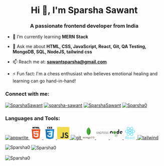 <h1 align="center">Hi 👋, I'm Sparsha Sawant</h1>
<h3 align="center">A passionate frontend developer from India</h3>

- 🌱 I’m currently learning **MERN Stack**

- 💬 Ask me about **HTML, CSS, JavaScript, React, Git, QA Testing, MongoDB, SQL, NodeJS, tailwind css**

- 📫 Reach me at: **sawantsparsha@gmail.com**

- ⚡ Fun fact: I'm a chess enthusiast who believes emotional healing and learning can go hand-in-hand!



<h3 align="left">Connect with me:</h3>
<p align="left">
<a href="https://twitter.com/SparshaSawant" target="blank"><img align="center" src="https://raw.githubusercontent.com/rahuldkjain/github-profile-readme-generator/master/src/images/icons/Social/twitter.svg" alt="SparshaSawant" height="30" width="40" /></a>
<a href="https://linkedin.com/in/sparsha-sawant" target="blank"><img align="center" src="https://raw.githubusercontent.com/rahuldkjain/github-profile-readme-generator/master/src/images/icons/Social/linked-in-alt.svg" alt="sparsha-sawant" height="30" width="40" /></a>
<a href="https://www.threads.net/@spar.shaaaa" target="blank"><img align="center" src="https://upload.wikimedia.org/wikipedia/commons/7/7b/Threads_(app)_logo.svg" alt="SparshaSawant" height="30" width="40" /></a>
<a href="https://www.instagram.com/spar.shaaaa" target="blank"><img align="center" src="https://raw.githubusercontent.com/rahuldkjain/github-profile-readme-generator/master/src/images/icons/Social/instagram.svg" alt="Sparsha0" height="30" width="40" /></a>
</p>

<h3 align="left">Languages and Tools:</h3>
<p align="left"> <a href="https://appwrite.io" target="_blank" rel="noreferrer"> <img src="https://www.vectorlogo.zone/logos/appwriteio/appwriteio-icon.svg" alt="appwrite" width="40" height="40"/> </a> <a href="https://www.w3.org/html/" target="_blank" rel="noreferrer"> <img src="https://raw.githubusercontent.com/devicons/devicon/master/icons/html5/html5-original-wordmark.svg" alt="html5" width="40" height="40"/> </a> <a href="https://www.w3schools.com/css/" target="_blank" rel="noreferrer"> <img src="https://raw.githubusercontent.com/devicons/devicon/master/icons/css3/css3-original-wordmark.svg" alt="css3" width="40" height="40"/> </a> <a href="https://developer.mozilla.org/en-US/docs/Web/JavaScript" target="_blank" rel="noreferrer"> <img src="https://raw.githubusercontent.com/devicons/devicon/master/icons/javascript/javascript-original.svg" alt="javascript" width="40" height="40"/> </a> <a href="https://git-scm.com/" target="_blank" rel="noreferrer"> <img src="https://www.vectorlogo.zone/logos/git-scm/git-scm-icon.svg" alt="git" width="40" height="40"/> </a> <a href="https://www.mongodb.com/" target="_blank" rel="noreferrer"> <img src="https://raw.githubusercontent.com/devicons/devicon/master/icons/mongodb/mongodb-original-wordmark.svg" alt="mongodb" width="40" height="40"/> </a> <a href="https://expressjs.com" target="_blank" rel="noreferrer"> <img src="https://raw.githubusercontent.com/devicons/devicon/master/icons/express/express-original-wordmark.svg" alt="express" width="40" height="40"/> </a> <a href="https://nodejs.org" target="_blank" rel="noreferrer"> <img src="https://raw.githubusercontent.com/devicons/devicon/master/icons/nodejs/nodejs-original-wordmark.svg" alt="nodejs" width="40" height="40"/> </a> <a href="https://reactjs.org/" target="_blank" rel="noreferrer"> <img src="https://raw.githubusercontent.com/devicons/devicon/master/icons/react/react-original-wordmark.svg" alt="react" width="40" height="40"/> </a> <a href="https://tailwindcss.com/" target="_blank" rel="noreferrer"> <img src="https://www.vectorlogo.zone/logos/tailwindcss/tailwindcss-icon.svg" alt="tailwind" width="40" height="40"/> </a> </p>

<p><img align="left" src="https://github-readme-stats.vercel.app/api/top-langs?username=Sparsha0&show_icons=true&theme=dark&locale=en&layout=compact" alt="Sparsha0" /></p>

<p>&nbsp;<img align="center" src="https://github-readme-stats.vercel.app/api?username=Sparsha0&show_icons=true&theme=dark&locale=en" alt="Sparsha0" /></p>

<p><img align="center" src="https://github-readme-streak-stats.herokuapp.com/?user=Sparsha0&theme=dark" alt="Sparsha0" /></p>

